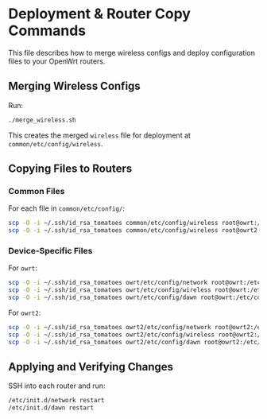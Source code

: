 # Deployment & Router Copy Commands

This file describes how to merge wireless configs and deploy configuration files to your OpenWrt routers.

## Merging Wireless Configs
Run:
```sh
./merge_wireless.sh
```
This creates the merged `wireless` file for deployment at `common/etc/config/wireless`.

## Copying Files to Routers

### Common Files
For each file in `common/etc/config/`:
```sh
scp -O -i ~/.ssh/id_rsa_tomatoes common/etc/config/wireless root@owrt:/etc/config/wireless
scp -O -i ~/.ssh/id_rsa_tomatoes common/etc/config/wireless root@owrt2:/etc/config/wireless
```

### Device-Specific Files
For `owrt`:
```sh
scp -O -i ~/.ssh/id_rsa_tomatoes owrt/etc/config/network root@owrt:/etc/config/network
scp -O -i ~/.ssh/id_rsa_tomatoes owrt/etc/config/wireless root@owrt:/etc/config/wireless
scp -O -i ~/.ssh/id_rsa_tomatoes owrt/etc/config/dawn root@owrt:/etc/config/dawn
```
For `owrt2`:
```sh
scp -O -i ~/.ssh/id_rsa_tomatoes owrt2/etc/config/network root@owrt2:/etc/config/network
scp -O -i ~/.ssh/id_rsa_tomatoes owrt2/etc/config/wireless root@owrt2:/etc/config/wireless
scp -O -i ~/.ssh/id_rsa_tomatoes owrt2/etc/config/dawn root@owrt2:/etc/config/dawn
```

## Applying and Verifying Changes
SSH into each router and run:
```sh
/etc/init.d/network restart
/etc/init.d/dawn restart
```
